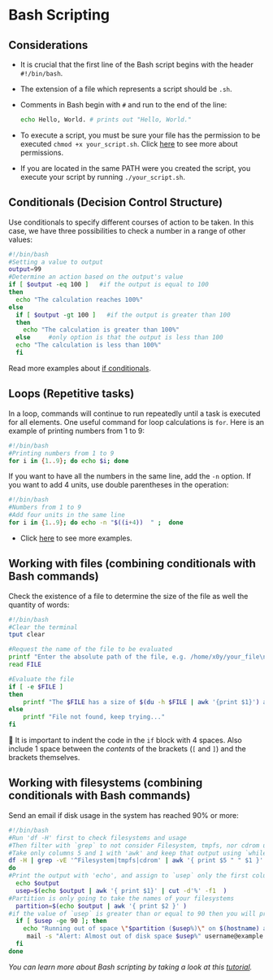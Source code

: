 # Bash Scripting

## Considerations

* It is crucial that the first line of the Bash script begins with the header `#!/bin/bash`.
* The extension of a file which represents a script should be `.sh`.
* Comments in Bash begin with `#` and run to the end of the line:

  ```bash
  echo Hello, World. # prints out "Hello, World."
  ```

* To execute a script, you must be sure your file has the permission to be executed `chmod +x your_script.sh`. Click [here](../managing-files/file-permissions.md) to see more about permissions.
* If you are located in the same PATH were you created the script, you execute your script by running `./your_script.sh`.

## Conditionals \(Decision Control Structure\)

Use conditionals to specify different courses of action to be taken. In this case, we have three possibilities to check a number in a range of other values:

```bash
#!/bin/bash
#Setting a value to output
output=99
#Determine an action based on the output's value
if [ $output -eq 100 ]   #if the output is equal to 100
then
  echo "The calculation reaches 100%"
else
  if [ $output -gt 100 ]   #if the output is greater than 100
  then
    echo "The calculation is greater than 100%"
  else     #only option is that the output is less than 100
  echo "The calculation is less than 100%"
  fi
```

Read more examples about [if conditionals](http://tldp.org/LDP/Bash-Beginners-Guide/html/sect_07_01.html).

## Loops \(Repetitive tasks\)

In a loop, commands will continue to run repeatedly until a task is executed for all elements. One useful command for loop calculations is `for`. Here is an example of printing numbers from 1 to 9:

```bash
#!/bin/bash
#Printing numbers from 1 to 9
for i in {1..9}; do echo $i; done
```

If you want to have all the numbers in the same line, add the `-n` option. If you want to add 4 units, use double parentheses in the operation:

```bash
#!/bin/bash
#Numbers from 1 to 9
#Add four units in the same line
for i in {1..9}; do echo -n "$((i+4))  " ;  done
```

* Click [here](https://www.tldp.org/LDP/abs/html/loops1.html) to see more examples.

## Working with files \(combining conditionals with Bash commands\)

Check the existence of a file to determine the size of the file as well the quantity of words:

```bash
#!/bin/bash
#Clear the terminal
tput clear

#Request the name of the file to be evaluated
printf "Enter the absolute path of the file, e.g. /home/x0y/your_file\n"
read FILE

#Evaluate the file
if [ -e $FILE ]
then
    printf "The $FILE has a size of $(du -h $FILE | awk '{print $1}') and it contains $(wc -w $FILE | awk '{print $1}') words.\n"
else
    printf "File not found, keep trying..."
fi
```

📝 It is important to indent the code in the `if` block with 4 spaces. Also include 1 space between the _contents_ of the brackets \(`[` and `]`\) and the brackets themselves.

## Working with filesystems \(combining conditionals with Bash commands\)

Send an email if disk usage in the system has reached 90% or more:

```bash
#!/bin/bash
#Run 'df -H' first to check filesystems and usage
#Then filter with `grep` to not consider Filesystem, tmpfs, nor cdrom using the options `-vE`
#Take only columns 5 and 1 with 'awk' and keep that output using `while read` to do an action
df -H | grep -vE '^Filesystem|tmpfs|cdrom' | awk '{ print $5 " " $1 }' | while read output;
do
#Print the output with 'echo', and assign to `usep` only the first column of output, taking out '%'
  echo $output
  usep=$(echo $output | awk '{ print $1}' | cut -d'%' -f1  )
#Partition is only going to take the names of your filesystems
  partition=$(echo $output | awk '{ print $2 }' )
#if the value of `usep` is greater than or equal to 90 then you will print a message and send an email to alert
  if [ $usep -ge 90 ]; then
    echo "Running out of space \"$partition ($usep%)\" on $(hostname) as on $(date)" |
     mail -s "Alert: Almost out of disk space $usep%" username@example.com
  fi
done
```

_You can learn more about Bash scripting by taking a look at this_ [_tutorial_](http://www.tldp.org/LDP/abs/html/)_._

